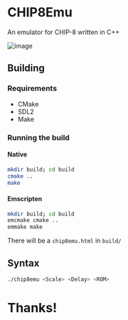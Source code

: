 # CHIP8Emu
An emulator for CHIP-8 written in C++

![image](https://github.com/compromyse/CHIP8Emu/assets/71056504/f87e9e73-f880-4d60-a61b-cdb40791211b)

## Building

### Requirements

* CMake
* SDL2
* Make

### Running the build

#### Native

```sh
mkdir build; cd build
cmake ..
make
```

#### Emscripten

```sh
mkdir build; cd build
emcmake cmake ..
emmake make
```

There will be a `chip8emu.html` in `build/`

## Syntax
```sh
./chip8emu <Scale> <Delay> <ROM>
```

# Thanks!
